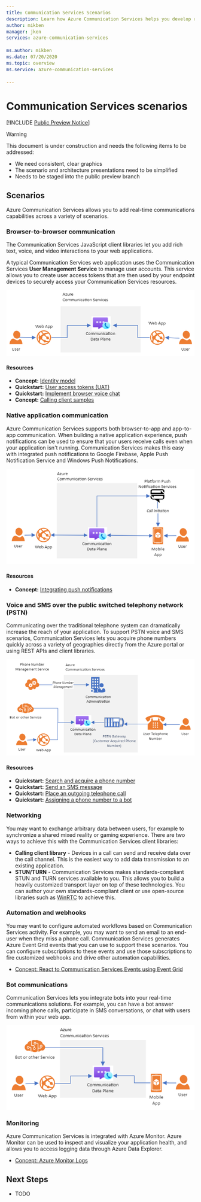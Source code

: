 ```yaml
---
title: Communication Services Scenarios
description: Learn how Azure Communication Services helps you develop rich user experiences with real-time communications.
author: mikben
manager: jken
services: azure-communication-services

ms.author: mikben
ms.date: 07/20/2020
ms.topic: overview
ms.service: azure-communication-services

---
```


# Communication Services scenarios

[!INCLUDE [Public Preview Notice](./includes/public-preview-include.md)]

> [!WARNING]
> This document is under construction and needs the following items to be addressed:
> - We need consistent, clear graphics
> - The scenario and architecture presentations need to be simplified
> - Needs to be staged into the public preview branch

## Scenarios 

Azure Communication Services allows you to add real-time communications capabilities across a variety of scenarios.

### Browser-to-browser communication

The Communication Services JavaScript client libraries let you add rich text, voice, and video interactions to your web applications.

A typical Communication Services web application uses the Communication Services **User Management Service** to manage user accounts. This service allows you to create user access tokens that are then used by your endpoint devices to securely access your Communication Services resources.

![Diagram showing the browser to browser Architecture for Communication Services.](./media/scenarios/archdiagram-browser.png)

#### Resources

- **Concept:** [Identity model](./concepts/identity-model.md)
- **Quickstart:** [User access tokens (UAT)](./quickstarts/user-access-tokens.md)
- **Quickstart:** [Implement browser voice chat](./quickstarts/voice-video-calling/getting-started-with-calling.md)
- **Concept:** [Calling client samples](./quickstarts/voice-video-calling/calling-client-samples.md)

### Native application communication

Azure Communication Services supports both browser-to-app and app-to-app communication. When building a native application experience, push notifications can be used to ensure that your users receive calls even when your application isn't running. Communication Services makes this easy with integrated push notifications to Google Firebase, Apple Push Notification Service and Windows Push Notifications.

![Diagram showing Communication Services Architecture for native app communication.](./media/scenarios/archdiagram-app.png)

#### Resources

- **Concept:** [Integrating push notifications](./concepts/telephony-sms/push-notifications-overview.md)

### Voice and SMS over the public switched telephony network (PSTN)

Communicating over the traditional telephone system can dramatically increase the reach of your application. To support PSTN voice and SMS scenarios, Communication Services lets you acquire phone numbers quickly across a variety of geographies directly from the Azure portal or using REST APIs and client libraries.

![Diagram showing Communication Services PSTN architecture.](./media/scenarios/archdiagram-pstn.png)

#### Resources

- **Quickstart:** [Search and acquire a phone number](./quickstarts/telephony-sms/get-phone-number.md)
- **Quickstart:** [Send an SMS message](./quickstarts/telephony-sms/send.md)
- **Quickstart:** [Place an outgoing telephone call](./quickstarts/voice-video-calling/add-pstn-calling.md)
- **Quickstart:** [Assigning a phone number to a bot](./tutorials/telephony-sms/assign-a-telephone-number-to-an-acs-bot.md)

### Networking 

You may want to exchange arbitrary data between users, for example to synchronize a shared mixed reality or gaming experience. There are two ways to achieve this with the Communication Services client libraries:

- **Calling client library** - Devices in a call can send and receive data over the call channel. This is the easiest way to add data transmission to an existing application.
- **STUN/TURN** - Communication Services makes standards-compliant STUN and TURN services available to you. This allows you to build a heavily customized transport layer on top of these technologies. You can author your own standards-compliant client or use open-source libraries such as [WinRTC](https://github.com/microsoft/winrtc) to achieve this.

### Automation and webhooks

You may want to configure automated workflows based on Communication Services activity. For example, you may want to send an email to an end-user when they miss a phone call. Communication Services generates Azure Event Grid events that you can use to support these scenarios. You can configure subscriptions to these events and use those subscriptions to fire customized webhooks and drive other automation capabilities.

- [Concept: React to Communication Services Events using Event Grid](./concepts/event-handling.md)

### Bot communications

Communication Services lets you integrate bots into your real-time communications solutions. For example, you can have a bot answer incoming phone calls, participate in SMS conversations, or chat with users from within your web app.

![Diagram showing Communication Services Bot architecture.](./media/scenarios/archdiagram-bot.png)

### Monitoring

Azure Communication Services is integrated with Azure Monitor. Azure Monitor can be used to inspect and visualize your application health, and allows you to access logging data through Azure Data Explorer. 

- [Concept: Azure Monitor Logs](./concepts/logging-diagnostics.md)

## Next Steps

- TODO